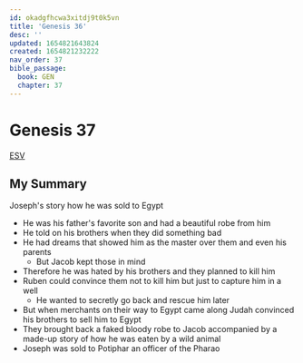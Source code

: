 ```yaml
---
id: okadgfhcwa3xitdj9t0k5vn
title: 'Genesis 36'
desc: ''
updated: 1654821643824
created: 1654821232222
nav_order: 37
bible_passage:
  book: GEN
  chapter: 37
---
```


# Genesis 37

[ESV](https://www.biblegateway.com/passage/?search=genesis+37&version=ESV)

## My Summary

Joseph's story how he was sold to Egypt
- He was his father's favorite son and had a beautiful robe from him
- He told on his brothers when they did something bad
- He had dreams that showed him as the master over them and even his parents
  - But Jacob kept those in mind
- Therefore he was hated by his brothers and they planned to kill him
- Ruben could convince them not to kill him but just to capture him in a well
  - He wanted to secretly go back and rescue him later
- But when merchants on their way to Egypt came along Judah convinced his brothers to sell him to Egypt
- They brought back a faked bloody robe to Jacob accompanied by a made-up story of how he was eaten by a wild animal
- Joseph was sold to Potiphar an officer of the Pharao
